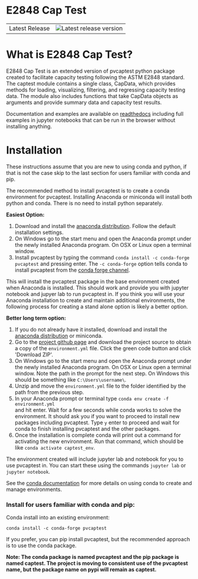 # E2848 Cap Test

<table>

<tr>
  <td>Latest Release</td>
  <td><img src="https://badge.fury.io/py/captest.svg"
           alt="Latest release version" /></td>
</tr>

</table>

# What is E2848 Cap Test?
E2848 Cap Test is an extended version of pvcaptest python package created to facilitate capacity testing following the ASTM E2848 standard.  The captest module contains a single class, CapData, which provides methods for loading, visualizing, filtering, and regressing capacity testing data.  The module also includes functions that take CapData objects as arguments and provide summary data and capacity test results.

Documentation and examples are available on [readthedocs](https://pvcaptest.readthedocs.io/en/latest/) including full examples in jupyter notebooks that can be run in the browser without installing anything.

# Installation
These instructions assume that you are new to using conda and python, if that is not the case skip to the last section for users familiar with conda and pip.

The recommended method to install pvcaptest is to create a conda environment for pvcaptest. Installing Anaconda or miniconda will install both python and conda.  There is no need to install python separately.

**Easiest Option:**
1. Download and install the [anaconda distribution](https://www.anaconda.com/products/individual). Follow the default installation settings.
2. On Windows go to the start menu and open the Anaconda prompt under the newly installed Anaconda program. On OSX or Linux open a terminal window.
3. Install pvcaptest by typing the command `conda install -c conda-forge pvcaptest` and pressing enter.  The `-c conda-forge` option tells conda to install pvcaptest from the [conda forge channel](https://conda-forge.org/#about).


This will install the pvcaptest package in the base environment created when Anaconda is installed.  This should work and provide you with jupyter notebook and jupyer lab to run pvcaptest in. If you think you will use your Anaconda installation to create and maintain additional environments, the following process for creating a stand alone option is likely a better option.

**Better long term option:**
1. If you do not already have it installed, download and install the [anaconda distribution](https://www.anaconda.com/products/individual) or miniconda.
2. Go to the [project github page](https://github.com/pvcaptest/pvcaptest) and download the project source to obtain a copy of the `environment.yml` file. Click the green code button and click 'Download ZIP'.
2. On Windows go to the start menu and open the Anaconda prompt under the newly installed Anaconda program. On OSX or Linux open a terminal window. Note the path in the prompt for the next step. On Windows this should be something like `C:\Users\username\`.
3. Unzip and move the `environment.yml` file to the folder identified by the path from the previous step.
4. In your Anaconda prompt or terminal type `conda env create -f environment.yml`  
and hit enter. Wait for a few seconds while conda works to solve the environment. It should ask you if you want to proceed to install new packages including pvcaptest. Type `y` enter to proceed and wait for conda to finish installing pvcaptest and the other packages.
5. Once the installation is complete conda will print out a command for activating the new environment. Run that command, which should be like `conda activate captest_env`.

The environment created will include jupyter lab and notebook for you to use pvcaptest in. You can start these using the commands `jupyter lab` or `jupyter notebook`.


See the [conda documentation](https://docs.conda.io/projects/conda/en/latest/user-guide/tasks/manage-environments.html#creating-an-environment-from-an-environment-yml-file) for more details on using conda to create and manage environments.


### Install for users familiar with conda and pip:
Conda install into an existing environment:

`conda install -c conda-forge pvcaptest`

If you prefer, you can pip install pvcaptest, but the recommended approach is to use the conda package.

**Note: The conda package is named pvcaptest and the pip package is named captest. The project is moving to consistent use of the pvcaptest name, but the package name on pypi will remain as captest.**
